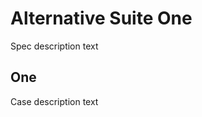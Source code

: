 Alternative Suite One
=====================
Spec description text

One
----------------
Case description text